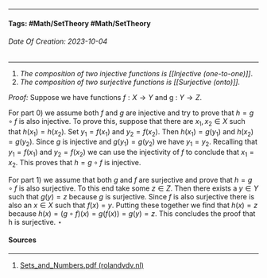 __________________________________________________________________________
#### **Tags:** #Math/SetTheory #Math/SetTheory
###### *Date Of Creation: 2023-10-04*
__________________________________________________________________________

1. *The composition of two injective functions is [[Injective (one-to-one)]]*. 
2. *The composition of two surjective functions is [[Surjective (onto)]].*

*Proof:* Suppose we have functions $f : X → Y$ and g : $Y → Z$. 

For part 0) we assume both $f$ and $g$ are injective and try to prove that $h = g \circ f$ is also injective. To prove this, suppose that there are $x_1, x_2 ∈ X$ such that $h(x_1) = h(x_2)$. Set $y_1 = f(x_1)$ and $y_2 = f(x_2)$. Then $h(x_1) = g(y_1$) and $h(x_2) = g(y_2)$. Since $g$ is injective and $g(y_1) = g(y_2)$ we have $y_1 = y_2$. Recalling that $y_1 = f(x_1)$ and $y_2 = f(x_2)$ we can use the injectivity of $f$ to conclude that $x_1 = x_2$. This proves that $h = g \circ f$ is injective. 

For part 1) we assume that both $g$ and $f$ are surjective and prove that $h = g \circ f$ is also surjective. To this end take some $z ∈ Z$. Then there exists a $y ∈ Y$ such that $g(y) = z$ because $g$ is surjective. Since $f$ is also surjective there is also an $x ∈ X$ such that $f(x) = y$. Putting these together we find that $h(x) = z$ because $h(x) = (g \circ f)(x) = g(f(x)) = g(y) = z$. This concludes the proof that h is surjective. $\star$
#### Sources
__________________________________________________________________________
1. [Sets_and_Numbers.pdf (rolandvdv.nl)](https://www.rolandvdv.nl/Sets_and_Numbers.pdf)